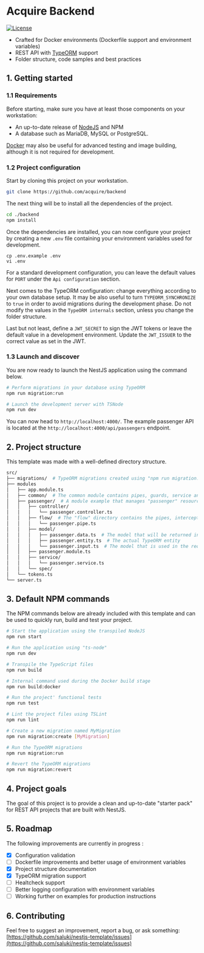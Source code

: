 # Acquire Backend

[![License](https://img.shields.io/github/license/saluki/nestjs-template.svg)](https://github.com/saluki/nestjs-template/blob/master/LICENSE)

- Crafted for Docker environments (Dockerfile support and environment variables)
- REST API with [TypeORM](http://typeorm.io) support
- Folder structure, code samples and best practices

## 1. Getting started

### 1.1 Requirements

Before starting, make sure you have at least those components on your workstation:

- An up-to-date release of [NodeJS](https://nodejs.org/) and NPM
- A database such as MariaDB, MySQL or PostgreSQL.

[Docker](https://www.docker.com/) may also be useful for advanced testing and image building, although it is not
required for development.

### 1.2 Project configuration

Start by cloning this project on your workstation.

``` sh
git clone https://github.com/acquire/backend
```

The next thing will be to install all the dependencies of the project.

```sh
cd ./backend
npm install
```

Once the dependencies are installed, you can now configure your project by creating a new `.env` file containing your
environment variables used for development.

```
cp .env.example .env
vi .env
```

For a standard development configuration, you can leave the default values for `PORT` under the `Api configuration`
section.

Next comes to the TypeORM configuration: change everything according to your own database setup. It may be also useful
to turn `TYPEORM_SYNCHRONIZE` to `true` in order to avoid migrations during the development phase. Do not modify the
values in the `TypeORM internals` section, unless you change the folder structure.

Last but not least, define a `JWT_SECRET` to sign the JWT tokens or leave the default value in a development
environment. Update the `JWT_ISSUER` to the correct value as set in the JWT.

### 1.3 Launch and discover

You are now ready to launch the NestJS application using the command below.

```sh
# Perform migrations in your database using TypeORM
npm run migration:run

# Launch the development server with TSNode
npm run dev
```

You can now head to `http://localhost:4000/`. The example passenger API is located at
the `http://localhost:4000/api/passengers` endpoint.

## 2. Project structure

This template was made with a well-defined directory structure.

```sh
src/
├── migrations/  # TypeORM migrations created using "npm run migration:create"
├── modules
│   ├── app.module.ts
│   ├── common/  # The common module contains pipes, guards, service and provider used in the whole application
│   ├── passenger/  # A module example that manages "passenger" resources
│   │   ├── controller/
│   │   │   └── passenger.controller.ts
│   │   ├── flow/  # The "flow" directory contains the pipes, interceptors and everything that may change the request or response flow
│   │   │   └── passenger.pipe.ts
│   │   ├── model/
│   │   │   ├── passenger.data.ts  # The model that will be returned in the response
│   │   │   ├── passenger.entity.ts  # The actual TypeORM entity
│   │   │   └── passenger.input.ts  # The model that is used in the request
│   │   ├── passenger.module.ts
│   │   ├── service/
│   │   │   └── passenger.service.ts
│   │   └── spec/
│   └── tokens.ts
└── server.ts
```

## 3. Default NPM commands

The NPM commands below are already included with this template and can be used to quickly run, build and test your
project.

```sh
# Start the application using the transpiled NodeJS
npm run start

# Run the application using "ts-node"
npm run dev

# Transpile the TypeScript files
npm run build

# Internal command used during the Docker build stage
npm run build:docker

# Run the project' functional tests
npm run test

# Lint the project files using TSLint
npm run lint

# Create a new migration named MyMigration
npm run migration:create [MyMigration]

# Run the TypeORM migrations
npm run migration:run

# Revert the TypeORM migrations
npm run migration:revert
```

## 4. Project goals

The goal of this project is to provide a clean and up-to-date "starter pack" for REST API projects that are built with
NestJS.

## 5. Roadmap

The following improvements are currently in progress :

- [x] Configuration validation
- [ ] Dockerfile improvements and better usage of environment variables
- [x] Project structure documentation
- [x] TypeORM migration support
- [ ] Healtcheck support
- [ ] Better logging configuration with environment variables
- [ ] Working further on examples for production instructions

## 6. Contributing

Feel free to suggest an improvement, report a bug, or ask
something: [https://github.com/saluki/nestjs-template/issues](https://github.com/saluki/nestjs-template/issues)

